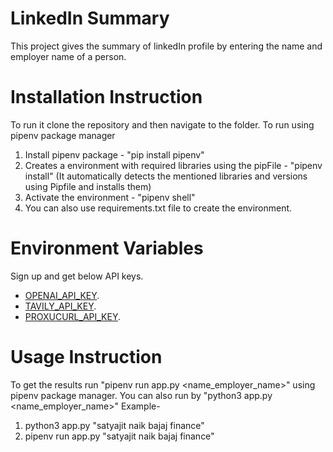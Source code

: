 # LinkedIn Summary
This project gives the summary of linkedIn profile by entering the name and employer name of a person.
# Installation Instruction
To run it clone the repository and then navigate to the folder. To run using pipenv package manager
1. Install pipenv package - "pip install pipenv"
2. Creates a environment with required libraries using the pipFile - "pipenv install" (It automatically detects the mentioned libraries and versions using Pipfile and installs them)
3. Activate the environment - "pipenv shell"
4. You can also use requirements.txt file to create the environment.
# Environment Variables
Sign up and get below API keys.
- [OPENAI_API_KEY](https://help.openai.com/en/articles/4936850-where-do-i-find-my-openai-api-key).
- [TAVILY_API_KEY](https://app.tavily.com/sign-in).
- [PROXUCURL_API_KEY](https://nubela.co/proxycurl/linkedin).
# Usage Instruction
To get the results run "pipenv run app.py <name_employer_name>" using pipenv package manager.
You can also run by "python3 app.py <name_employer_name>"
Example- 
1. python3 app.py "satyajit naik bajaj finance"
2. pipenv run app.py "satyajit naik bajaj finance"